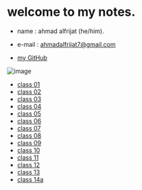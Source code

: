# welcome to my notes.

* name : ahmad alfrijat (he/him).

* e-mail : ahmadalfrijat7@gmail.com 

* [my GitHub](https://github.com/ahmadfrijathttp://github.com)


 

![image](https://wpshopmart.com/wp-content/uploads/2016/10/Code-It-Logical-HD-Wallpaper-1.jpg)



- [class 01](https://ahmadfrijat.github.io/reading-notes-01/01)
- [class 02](https://ahmadfrijat.github.io/reading-notes-01/02)
- [class 03](https://ahmadfrijat.github.io/reading-notes-01/03)
- [class 04](https://ahmadfrijat.github.io/reading-notes-01/04)
- [class 05](https://ahmadfrijat.github.io/reading-notes-01/05)
- [class 06](https://ahmadfrijat.github.io/reading-notes-01/06)
- [class 07](https://ahmadfrijat.github.io/reading-notes-01/07)
- [class 08](https://ahmadfrijat.github.io/reading-notes-01/08)
- [class 09](https://ahmadfrijat.github.io/reading-notes-01/09)
- [class 10](https://ahmadfrijat.github.io/reading-notes-01/10)
- [class 11](https://ahmadfrijat.github.io/reading-notes-01/11)
- [class 12](https://ahmadfrijat.github.io/reading-notes-01/12)
- [class 13](https://ahmadfrijat.github.io/reading-notes-01/13)
- [class 14a](https://ahmadfrijat.github.io/reading-notes-01/14a)

